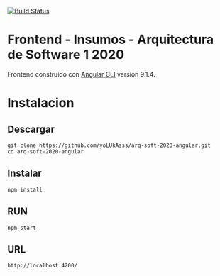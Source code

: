 [![Build Status](https://travis-ci.org/yoLUkAsss/arq-soft-2020-angular.svg?branch=master)](https://travis-ci.org/yoLUkAsss/arq-soft-2020-angular)

# Frontend - Insumos - Arquitectura de Software 1 2020
Frontend construido con [Angular CLI](https://github.com/angular/angular-cli) version 9.1.4.

# Instalacion
## Descargar
```
git clone https://github.com/yoLUkAsss/arq-soft-2020-angular.git
cd arq-soft-2020-angular
```

## Instalar
```
npm install
```

## RUN
```
npm start
```

## URL
```
http://localhost:4200/
